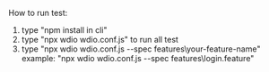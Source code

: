 How to run test:
1. type "npm install in cli"
2. type "npx wdio wdio.conf.js" to run all test
3. type "npx wdio wdio.conf.js --spec features\your-feature-name"
    example: "npx wdio wdio.conf.js --spec features\login.feature"
